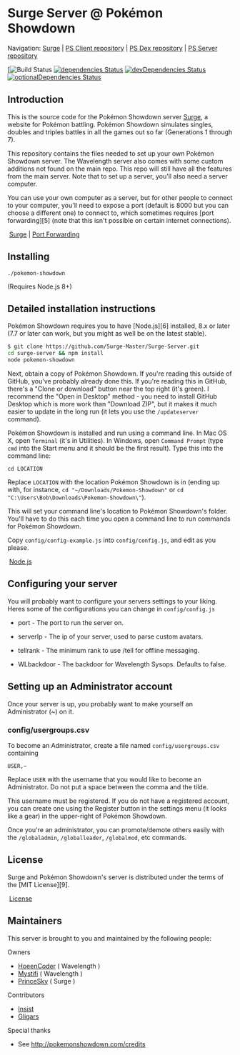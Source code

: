 Surge Server @ Pokémon Showdown
========================================================================

Navigation: [Surge](http://surgeserver.psim.us) | [PS Client repository](https://github.com/Zarel/Pokemon-Showdown-Client) | [PS Dex repository](https://github.com/Zarel/Pokemon-Showdown-Dex) | [PS Server repository](https://github.com/Zarel/Pokemon-Showdown)

[![Build Status](https://travis-ci.org/Surge-Master/Surge-Server.svg?branch=master)
[![dependencies Status](https://david-dm.org/Surge-Master/Surge-Server/status.svg)](https://david-dm.org/Surge-Master/Surge-Server)
[![devDependencies Status](https://david-dm.org/Surge-Master/Surge-Server/dev-status.svg)](https://david-dm.org/Surge-Master/Surge-Server?type=dev)
[![optionalDependencies Status](https://david-dm.org/Surge-Master/Surge-Server/optional-status.svg)](https://david-dm.org/Surge-Master/Surge-Server?type=optional)



Introduction
------------------------------------------------------------------------

This is the source code for the Pokémon Showdown server [Surge](http://surgeserver.psim.us), a website for Pokémon battling. Pokémon Showdown simulates singles, doubles and triples battles in all the games out so far (Generations 1 through 7).

This repository contains the files needed to set up your own Pokémon Showdown server. The Wavelength server also comes with some custom additions not found on the main repo. This repo will still have all the features from the main server. Note that to set up a server, you'll also need a server computer.

You can use your own computer as a server, but for other people to connect to your computer, you'll need to expose a port (default is 8000 but you can choose a different one) to connect to, which sometimes requires [port forwarding][5] (note that this isn't possible on certain internet connections).

  [Surge](http://surge.psim.us/) | [Port Forwarding](http://en.wikipedia.org/wiki/Port_forwarding)


Installing
------------------------------------------------------------------------

    ./pokemon-showdown

(Requires Node.js 8+)


Detailed installation instructions
------------------------------------------------------------------------

Pokémon Showdown requires you to have [Node.js][6] installed, 8.x or later (7.7 or later can work, but you might as well be on the latest stable).

```bash
$ git clone https://github.com/Surge-Master/Surge-Server.git
cd surge-server && npm install
node pokemon-showdown
```

Next, obtain a copy of Pokémon Showdown. If you're reading this outside of GitHub, you've probably already done this. If you're reading this in GitHub, there's a "Clone or download" button near the top right (it's green). I recommend the "Open in Desktop" method - you need to install GitHub Desktop which is more work than "Download ZIP", but it makes it much easier to update in the long run (it lets you use the `/updateserver` command).

Pokémon Showdown is installed and run using a command line. In Mac OS X, open `Terminal` (it's in Utilities). In Windows, open `Command Prompt` (type `cmd` into the Start menu and it should be the first result). Type this into the command line:

    cd LOCATION

Replace `LOCATION` with the location Pokémon Showdown is in (ending up with, for instance, `cd "~/Downloads/Pokemon-Showdown"` or `cd "C:\Users\Bob\Downloads\Pokemon-Showdown\"`).

This will set your command line's location to Pokémon Showdown's folder. You'll have to do this each time you open a command line to run commands for Pokémon Showdown.

Copy `config/config-example.js` into `config/config.js`, and edit as you please.

  [Node.js](https://nodejs.org/)

Configuring your server
------------------------------------------------------------------------

You will probably want to configure your servers settings to your liking.
Heres some of the configurations you can change in `config/config.js`

- port - The port to run the server on.

- serverIp - The ip of your server, used to parse custom avatars.

- tellrank - The minimum rank to use /tell for offline messaging.

- WLbackdoor - The backdoor for Wavelength Sysops. Defaults to false.

Setting up an Administrator account
------------------------------------------------------------------------

Once your server is up, you probably want to make yourself an Administrator (~) on it.

### config/usergroups.csv

To become an Administrator, create a file named `config/usergroups.csv` containing

    USER,~

Replace `USER` with the username that you would like to become an Administrator. Do not put a space between the comma and the tilde.

This username must be registered. If you do not have a registered account, you can create one using the Register button in the settings menu (it looks like a gear) in the upper-right of Pokémon Showdown.

Once you're an administrator, you can promote/demote others easily with the `/globaladmin`, `/globalleader`, `/globalmod`, etc commands.

License
------------------------------------------------------------------------

Surge and Pokémon Showdown's server is distributed under the terms of the [MIT License][9].

  [License](https://github.com/Surge-Master/Surge-Server/blob/master/LICENSE)


Maintainers
------------------------------------------------------------------------

This server is brought to you and maintained by the following people:

Owners

- [HoeenCoder](https://github.com/HoeenCoder) ( Wavelength )
- [Mystifi](https://github.com/Mystifi) ( Wavelength )
- [PrinceSky](https://github.com/PrinceSky-PS) ( Surge )

Contributors

- [Insist](https://github.com/DeathlyPlays)
- [Gligars](https://github.com/Gligar)

Special thanks

- See http://pokemonshowdown.com/credits

